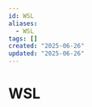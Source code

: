 ```yaml
---
id: WSL
aliases:
  - WSL
tags: []
created: "2025-06-26"
updated: "2025-06-26"
---
```


# WSL
